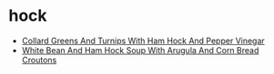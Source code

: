 # hock

 * [Collard Greens And Turnips With Ham Hock And Pepper Vinegar](../../index/c/collard-greens-and-turnips-with-ham-hock-and-pepper-vinegar-100572.json)
 * [White Bean And Ham Hock Soup With Arugula And Corn Bread Croutons](../../index/w/white-bean-and-ham-hock-soup-with-arugula-and-corn-bread-croutons-104225.json)
